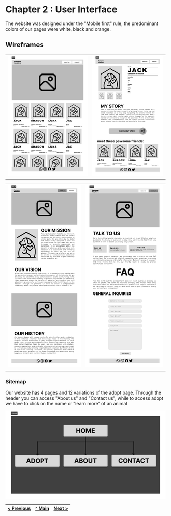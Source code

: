 # Chapter 2 : User Interface

The website was designed under the "Mobile first" rule, the predominant colors of our pages were white, black and orange.

## Wireframes

|                                                |                                                  |
| :--------------------------------------------: | :----------------------------------------------: |
| ![Home](/docs/UserInterface/wireframe_home.png) | ![Adopt](/docs/UserInterface/wireframe_adopt.png) |
|                                                |                                                  |

|                                                         |                                                       |
| :-----------------------------------------------------: | :---------------------------------------------------: |
| ![About Us ](/docs/UserInterface/wireframe_about_us.png) | ![Contact ](/docs/UserInterface/wireframe_contact.png) |
|                                                         |                                                       |

### Sitemap

Our website has 4 pages and 12 variations of the adopt page. Through the header you can access "About us" and "Contact us", while to access adopt we have to click on the name or "learn more" of an animal

![sitemap](/docs/UserInterface/sitemap.png)

| [< Previous](chapter1.md) | [^ Main](../../../) | [Next >](chapter3.md) |
| :------------------ | :-----------------: | --------------: |

